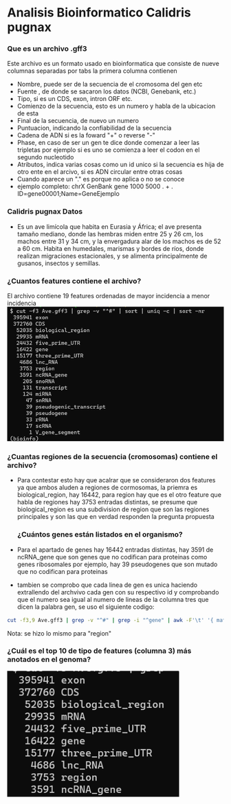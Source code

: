 # Analisis  Bioinformatico Calidris pugnax

### Que es un archivo .gff3

Este archivo es un formato usado en bioinformatica que consiste de nueve columnas separadas por tabs la primera columna contienen 

- Nombre, puede ser de la secuencia de el cromosoma del gen etc
- Fuente , de donde se sacaron los datos (NCBI, Genebank, etc.)
- Tipo, si es un CDS, exon, intron ORF etc.
- Comienzo de la secuencia, esto es un numero y habla de la ubicacion de esta 
- Final de la secuencia, de nuevo un numero
- Puntuacion, indicando la confiabilidad de la secuencia  
- Cadena de ADN si es la foward "+" o reverse "-"
- Phase, en caso de ser un gen te dice donde comenzar a leer las tripletas por ejemplo si es uno se comienza a leer el codon en el segundo nucleotido 
- Atributos, indica varias cosas como un id unico si la secuencia es hija de otro ente en el arcivo, si es ADN circular entre otras cosas
- Cuando aparece un "." es porque no aplica o no se conoce 
- ejemplo completo: chrX  GenBank  gene   1000   5000   .  +  .  ID=gene00001;Name=GeneEjemplo

### Calidris pugnax Datos 
- Es un ave limícola que habita en Eurasia y África; el ave presenta tamaño mediano, donde las hembras miden entre 25 y 26 cm, los machos entre 31 y 34 cm, y la envergadura alar de los machos es de 52 a 60 cm. Habita en humedales, marismas y bordes de ríos, donde realizan migraciones estacionales, y se alimenta principalmente de gusanos, insectos y semillas.


### ¿Cuantos features contiene el archivo?
El archivo contiene 19 features ordenadas de mayor incidencia a menor incidencia 
<img src="image.png" alt="" width="600">

### ¿Cuantas regiones de la secuencia (cromosomas) contiene el archivo?
- Para contestar esto hay que acalrar que se consideraron dos features ya que ambos aluden a regiones de cormosomas, la priemra es biological_region, hay 16442, para region hay que es el otro feature que habla de regiones hay 3753 entradas distintas, se presume que biological_region es una subdivision de region que son las regiones principales y son las que en verdad responden la pregunta propuesta
  
  ### ¿Cuántos genes están listados en el organismo?
- Para el apartado de genes hay 16442 entradas distintas, hay 3591 de ncRNA_gene que son genes que no codifican para proteinas como genes ribosomales por ejemplo, hay 39 pseudogenes que son mutado que no codifican para proteinas  

- tambien se comprobo que cada linea de gen es unica haciendo extrallendo del archvivo cada gen con su respectivo id y comprobando que el numero sea igual al numero de lineas de la columna tres que dicen la palabra gen, se uso el siguiente codigo:

```bash
cut -f3,9 Ave.gff3 | grep -v "^#" | grep -i "^gene" | awk -F'\t' '{ match($2, /gene:([^;]+)/, arr); if(arr[1]!="") print arr[1] }' | sort | uniq | wc -l
```
Nota: se hizo lo mismo para "region" 
### ¿Cuál es el top 10 de tipo de features (columna 3) más anotados en el genoma?
<img src="image-1.png" alt="" width="400">
